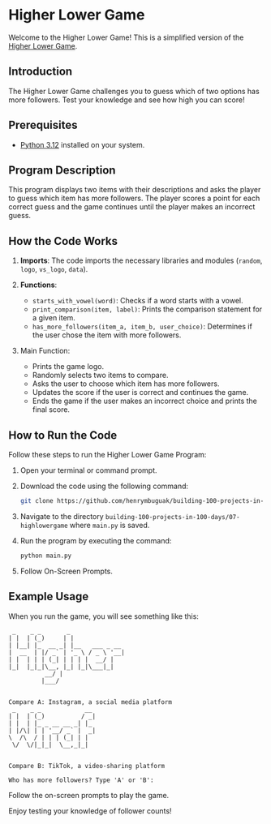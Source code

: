 # Higher Lower Game

Welcome to the Higher Lower Game! This is a simplified version of the [Higher Lower Game](https://www.higherlowergame.com/).

## Introduction

The Higher Lower Game challenges you to guess which of two options has more followers. Test your knowledge and see how high you can score!

## Prerequisites

- [Python 3.12](https://www.python.org/downloads/) installed on your system.

## Program Description

This program displays two items with their descriptions and asks the player to guess which item has more followers. The player scores a point for each correct guess and the game continues until the player makes an incorrect guess.

## How the Code Works

1. **Imports**: The code imports the necessary libraries and modules (`random`, `logo`, `vs_logo`, `data`).
1. **Functions**:

    - `starts_with_vowel(word)`: Checks if a word starts with a vowel.
    - `print_comparison(item, label)`: Prints the comparison statement for a given item.
    - `has_more_followers(item_a, item_b, user_choice)`: Determines if the user chose the item with more followers.

1. Main Function:

    - Prints the game logo.
    - Randomly selects two items to compare.
    - Asks the user to choose which item has more followers.
    - Updates the score if the user is correct and continues the game.
    - Ends the game if the user makes an incorrect choice and prints the final score.

## How to Run the Code

Follow these steps to run the Higher Lower Game Program:

1. Open your terminal or command prompt.
1. Download the code using the following command:

    ```sh
    git clone https://github.com/henrymbuguak/building-100-projects-in-100-days.git
    ```

1. Navigate to the directory `building-100-projects-in-100-days/07-highlowergame` where `main.py` is saved.
1. Run the program by executing the command:

    ```sh
    python main.py
    ```

1. Follow On-Screen Prompts.

## Example Usage

When you run the game, you will see something like this:

```shell
 _    _ _       _               
| |  | (_)     | |              
| |__| |_  __ _| |__   ___ _ __ 
|  __  | |/ _` | '_ \ / _ \ '__|
| |  | | | (_| | | | |  __/ |   
|_|  |_|_|\__, |_| |_|\___|_|   
          __/ |                 
         |___/                  
                                

Compare A: Instagram, a social media platform
 _    _ _            __  
| |  | (_)          / _| 
| |  | |_ _ __ __ _| |_  
| |/\| | | '__/ _` |  _| 
\  /\  / | | | (_| | |   
 \/  \/|_|_|  \__,_|_|   
                         

Compare B: TikTok, a video-sharing platform

Who has more followers? Type 'A' or 'B': 

```

Follow the on-screen prompts to play the game. 

Enjoy testing your knowledge of follower counts!
